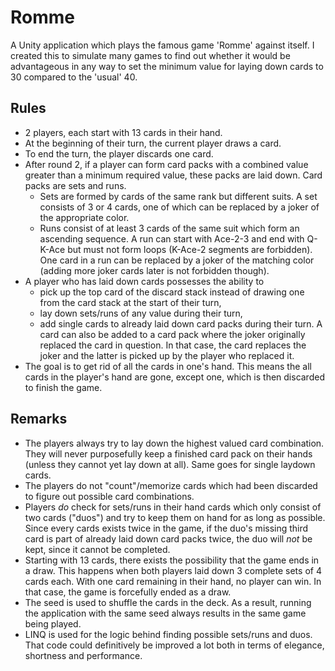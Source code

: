 # Romme
A Unity application which plays the famous game 'Romme' against itself. I created this to simulate many games to find out whether it would be advantageous in any way to set the minimum value for laying down cards to 30 compared to the 'usual' 40.

## Rules
- 2 players, each start with 13 cards in their hand.
- At the beginning of their turn, the current player draws a card.
- To end the turn, the player discards one card.
- After round 2, if a player can form card packs with a combined value greater than a minimum required value, these packs are laid down. Card packs are sets and runs.
  - Sets are formed by cards of the same rank but different suits. A set consists of 3 or 4 cards, one of which can be replaced by a joker of the appropriate color.
  - Runs consist of at least 3 cards of the same suit which form an ascending sequence. A run can start with Ace-2-3 and end with Q-K-Ace but must not form loops (K-Ace-2 segments are forbidden). One card in a run can be replaced by a joker of the matching color (adding more joker cards later is not forbidden though).
- A player who has laid down cards possesses the ability to
  - pick up the top card of the discard stack instead of drawing one from the card stack at the start of their turn,
  - lay down sets/runs of any value during their turn,
  - add single cards to already laid down card packs during their turn. A card can also be added to a card pack where the joker originally replaced the card in question. In that case, the card replaces the joker and the latter is picked up by the player who replaced it.
- The goal is to get rid of all the cards in one's hand. This means the all cards in the player's hand are gone, except one, which is then discarded to finish the game.

## Remarks
- The players always try to lay down the highest valued card combination. They will never purposefully keep a finished card pack on their hands (unless they cannot yet lay down at all). Same goes for single laydown cards.
- The players do not "count"/memorize cards which had been discarded to figure out possible card combinations.
- Players *do* check for sets/runs in their hand cards which only consist of two cards ("duos") and try to keep them on hand for as long as possible. Since every cards exists twice in the game, if the duo's missing third card is part of already laid down card packs twice, the duo will *not* be kept, since it cannot be completed.
- Starting with 13 cards, there exists the possibility that the game ends in a draw. This happens when both players laid down 3 complete sets of 4 cards each. With one card remaining in their hand, no player can win. In that case, the game is forcefully ended as a draw.
- The seed is used to shuffle the cards in the deck. As a result, running the application with the same seed always results in the same game being played.
- LINQ is used for the logic behind finding possible sets/runs and duos. That code could definitively be improved a lot both in terms of elegance, shortness and performance.
